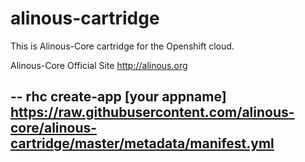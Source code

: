 alinous-cartridge
=================

This is Alinous-Core cartridge for the Openshift cloud.

Alinous-Core Official Site
http://alinous.org

--
rhc create-app [your appname] https://raw.githubusercontent.com/alinous-core/alinous-cartridge/master/metadata/manifest.yml
--

